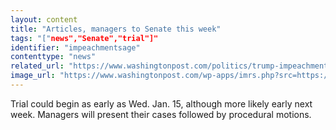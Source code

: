 ```yaml
---
layout: content
title: "Articles, managers to Senate this week"
tags: "["news","Senate","trial"]"
identifier: "impeachmentsage"
contenttype: "news"
related_url: "https://www.washingtonpost.com/politics/trump-impeachment-live-updates/2020/01/13/5591002c-35f3-11ea-bf30-ad313e4ec754_story.html"
image_url: "https://www.washingtonpost.com/wp-apps/imrs.php?src=https://arc-anglerfish-washpost-prod-washpost.s3.amazonaws.com/public/V6LDFYBWAII6VPZQVUYT4TWHKQ.jpg&w=1440"
---
```

Trial could begin as early as Wed. Jan. 15, although more likely early next week.  Managers will present their cases followed by procedural motions.